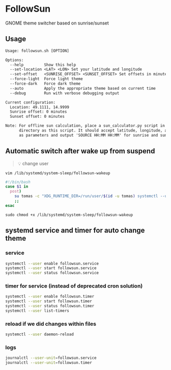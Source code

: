 # FollowSun

GNOME theme switcher based on sunrise/sunset

## Usage

```txt
Usage: followsun.sh [OPTION]

Options:
  --help         Show this help
  --set-location <LAT> <LON> Set your latitude and longitude
  --set-offset   <SUNRISE_OFFSET> <SUNSET_OFFSET> Set offsets in minutes
  --force-light  Force light theme
  --force-dark   Force dark theme
  --auto         Apply the appropriate theme based on current time
  --debug        Run with verbose debugging output

Current configuration:
  Location: 49.1111, 14.9999
  Sunrise offset: 0 minutes
  Sunset offset: 0 minutes

Note: For offline sun calculation, place a sun_calculator.py script in the same
      directory as this script. It should accept latitude, longitude, and offsets
      as parameters and output 'SOURCE HH:MM HH:MM' for sunrise and sunset.
```

## Automatic switch after wake up from suspend

> 💡 change user

`vim /lib/systemd/system-sleep/followsun-wakeup`

```bash
#!/bin/bash
case $1 in
  post)
    su tomas -c "XDG_RUNTIME_DIR=/run/user/$(id -u tomas) systemctl --user start followsun.service"
    ;;
esac
````

`sudo chmod +x /lib/systemd/system-sleep/followsun-wakeup`

## systemd service and timer for auto change theme

### service 

```bash
systemctl --user enable followsun.service
systemctl --user start followsun.service
systemctl --user status followsun.service
```

### timer for service (instead of deprecated cron solution)

```bash
systemctl --user enable followsun.timer
systemctl --user start followsun.timer
systemctl --user status followsun.timer
systemctl --user list-timers
```

### reload if we did changes within files

```bash
systemctl --user daemon-reload
```

### logs

```bash
journalctl --user-unit=followsun.service
journalctl --user-unit=followsun.timer
```


